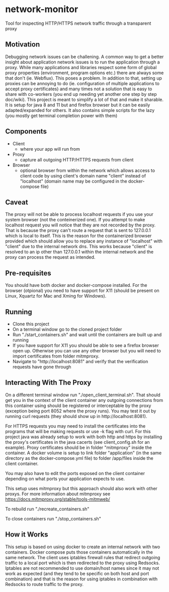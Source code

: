 # network-monitor
Tool for inspecting HTTP/HTTPS network traffic through a transparent proxy

## Motivation

Debugging network issues can be challening. A common way to get a better insight about application network issues is to run the application through a proxy. While many applications and libraries respect some form of global proxy properties (environment, program options etc.) there are always some that don't (ie. Webflux). This poses a problem. In addition to that, setting up proxies can be annoying to do (ie. configuration of multiple applications to accept proxy certificates) and many times not a solution that is easy to share with co-workers (you end up needing yet another one step by step doc/wiki). This project is meant to simplify a lot of that and make it sharable. It is setup for java 8 and 11 but and firefox browser but it can be easily adapted/expanded for others. It also contains simple scripts for the lazy (you mostly get terminal completion power with them)

## Components
* Client 
    * where your app will run from
* Proxy 
    * capture all outgoing HTTP/HTTPS requests from client
* Browser 
    * optional browser from within the network which allows access to client code by using  client's domain name "client" instead of "localhost" (domain name may be configured in the docker-compose file)

## Caveat

The proxy will not be able to process localhost requests if you use your system browser (not the conteinerized one). If you attempt to make localhost request you will notice that they are not recorded by the proxy. That is because the proxy can't route a request that is sent to 127.0.0.1 which is local to itself. This is the reason for the containerized browser provided which should allow you to replace any instance of "localhost" with "client" due to the internal network dns. This works because "client" is resolved to an ip other than 127.0.0.1 within the internal network and the proxy can process the request as intended.

## Pre-requisites

You should have both docker and docker-compose installed. For the browser (otpional) you need to have support for X11 (should be present on Linux, Xquartz for Mac and Xming for Windows).

## Running

* Clone this project
* On a terminal window go to the cloned project folder
* Run "./start_containers.sh" and wait until the containers are built up and running
* If you have support for X11 you should be able to see a firefox browser open up. Otherwise you can use any other browser but you will need to import certificates from folder mitmproxy.
* Navigate to "http://localhost:8081" and verify that the verification requests have gone through

## Interacting With The Proxy

On a different terminal window run "./open_client_terminal.sh". That should get you in the context of the client container any outgoing connections from this container using should be registered or interceptable by the proxy (exception being port 8052 where the proxy runs). You may test it out by running curl requests (they should show up in http://localhost:8081). 

For HTTPS requests you may need to install the certificates into the programs that will be making requests or use -k flag with curl. For this project java was already setup to work with both http and https by installing the proxy's certificates in the java cacerts (see client_config.sh for an example). Proxy certificates should be in folder "mitmproxy" inside the container. A docker volume is setup to link folder "application" (in the same directory as the docker-compose.yml file) to folder /app/files inside the client container. 

You may also have to edit the ports exposed on the client container depending on what ports your application expects to use.

This setup uses mitmproxy but this approach should also work with other proxys. For more information about mitmproxy see https://docs.mitmproxy.org/stable/tools-mitmweb/

To rebuild run "./recreate_containers.sh"

To close containers run "./stop_containers.sh"

## How it Works

This setup is based on using docker to create an internal network with two containers. Docker compose puts those containers automatically in the same network. The client uses iptables firewall rules that redirect outgoing traffic to a local port which is then redirected to the proxy using Redsocks. Iptables are not recommended to use domain/host names since it may not work as expected (and they tend to be specific on both host and port combination) and that is the reason for using iptables in combination with Redsocks to route traffic to the proxy. 
